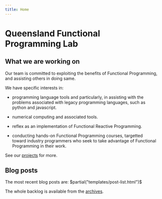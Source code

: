 ```yaml
---
title: Home
---
```


# Queensland Functional Programming Lab


## What we are working on

Our team is committed to exploiting the benefits of Functional Programming, and
assisting others in doing same.

We have specific interests in:

* programming language tools and particularly, in assisting with the problems
  associated with legacy programming languages, such as python and javascript.

* numerical computing and associated tools.

* reflex as an implementation of Functional Reactive Programming.

* conducting hands-on Functional Programming courses, targetted toward industry
programmers who seek to take advantage of Functional Programming in their work.

See our [projects](./projects) for more.

## Blog posts

The most recent blog posts are:
$partial("templates/post-list.html")$

The whole backlog is available from the [archives](./archive).
